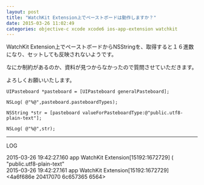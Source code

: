 ```yaml
---
layout: post
title: "WatchKit Extension上でペーストボードは動作しますか？"
date: 2015-03-26 11:02:49
categories: objective-c xcode xcode6 ios-app-extension watchkit
---
```

<p>WatchKit Extension上でペーストボードからNSStringを、取得すると１６進数になり、セットしても反映されないようです。</p>

<p>なにか制約があるのか、資料が見つからなかったので質問させていただきます。</p>

<p>よろしくお願いいたします。</p>

<pre><code>UIPasteboard *pasteboard = [UIPasteboard generalPasteboard];

NSLog( @"%@",pasteboard.pasteboardTypes);

NSString *str = [pasteboard valueForPasteboardType:@"public.utf8-plain-text"];

NSLog( @"%@",str);
</code></pre>

<hr>

<p>LOG</p>

<p>2015-03-26 19:42:27.160 app WatchKit Extension[15192:1672729] (<br>
    "public.utf8-plain-text"<br>
2015-03-26 19:42:27.161 app WatchKit Extension[15192:1672729] &lt;4a6f686e 20417070 6c657365 6564></p>
